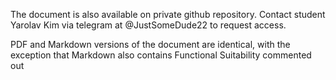 The document is also available on private github repository. Contact student Yarolav Kim via telegram at @JustSomeDude22 to request access.

PDF and Markdown versions of the document are identical, with the exception that Markdown also contains Functional Suitability commented out